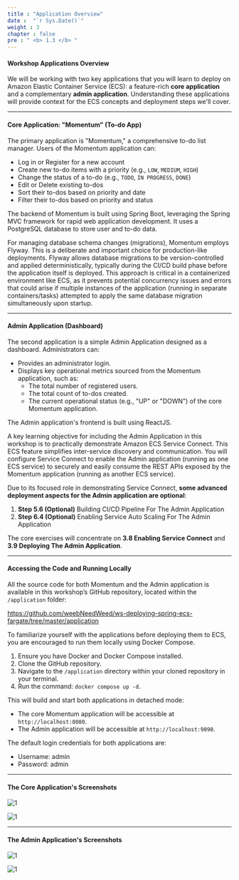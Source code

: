```yaml
---
title : "Application Overview"
date :  "`r Sys.Date()`" 
weight : 3
chapter : false
pre : " <b> 1.3 </b> "
---
```


#### Workshop Applications Overview

We will be working with two key applications that you will learn to deploy on Amazon Elastic Container Service (ECS): a feature-rich **core application** and a complementary **admin application**. Understanding these applications will provide context for the ECS concepts and deployment steps we'll cover.

___

#### Core Application: "Momentum" (To-do App)

The primary application is "Momentum," a comprehensive to-do list manager. Users of the Momentum application can:

- Log in or Register for a new account
- Create new to-do items with a priority (e.g., `LOW`, `MEDIUM`, `HIGH`)
- Change the status of a to-do (e.g., `TODO`, `IN PROGRESS`, `DONE`)
- Edit or Delete existing to-dos
- Sort their to-dos based on priority and date
- Filter their to-dos based on priority and status

The backend of Momentum is built using Spring Boot, leveraging the Spring MVC framework for rapid web application development. It uses a PostgreSQL database to store user and to-do data.

For managing database schema changes (migrations), Momentum employs Flyway. This is a deliberate and important choice for production-like deployments. Flyway allows database migrations to be version-controlled and applied deterministically, typically during the CI/CD build phase before the application itself is deployed. This approach is critical in a containerized environment like ECS, as it prevents potential concurrency issues and errors that could arise if multiple instances of the application (running in separate containers/tasks) attempted to apply the same database migration simultaneously upon startup.

___

#### Admin Application (Dashboard)

The second application is a simple Admin Application designed as a dashboard. Administrators can:

- Provides an administrator login.
- Displays key operational metrics sourced from the Momentum application, such as:
  - The total number of registered users.
  - The total count of to-dos created.
  - The current operational status (e.g., "UP" or "DOWN") of the core Momentum application.

The Admin application's frontend is built using ReactJS.

A key learning objective for including the Admin Application in this workshop is to practically demonstrate Amazon ECS Service Connect. This ECS feature simplifies inter-service discovery and communication. You will configure Service Connect to enable the Admin application (running as one ECS service) to securely and easily consume the REST APIs exposed by the Momentum application (running as another ECS service).

Due to its focused role in demonstrating Service Connect, **some advanced deployment aspects for the Admin application are optional**:

1. **Step 5.6 (Optional)** Building CI/CD Pipeline For The Admin Application
2. **Step 6.4 (Optional)** Enabling Service Auto Scaling For The Admin Application 

The core exercises will concentrate on **3.8 Enabling Service Connect** and **3.9 Deploying The Admin Application**.

___

#### Accessing the Code and Running Locally

All the source code for both Momentum and the Admin application is available in this workshop’s GitHub repository, located within the `/application` folder:

https://github.com/weebNeedWeed/ws-deploying-spring-ecs-fargate/tree/master/application

To familiarize yourself with the applications before deploying them to ECS, you are encouraged to run them locally using Docker Compose.

1. Ensure you have Docker and Docker Compose installed.
2. Clone the GitHub repository.
3. Navigate to the `/application` directory within your cloned repository in your terminal.
4. Run the command: `docker compose up -d`. 

This will build and start both applications in detached mode:

- The core Momentum application will be accessible at `http://localhost:8080`.
- The Admin application will be accessible at `http://localhost:9090`.

The default login credentials for both applications are:

- Username: admin
- Password: admin

___

#### The Core Application's Screenshots

![1](/images/1.3/2.png)

![1](/images/1.3/1.png)

___

#### The Admin Application's Screenshots

![1](/images/1.3/4.png)

![1](/images/1.3/3.png)